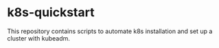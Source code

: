 # k8s-quickstart
This repository contains scripts to automate k8s installation and set up a cluster with kubeadm.


